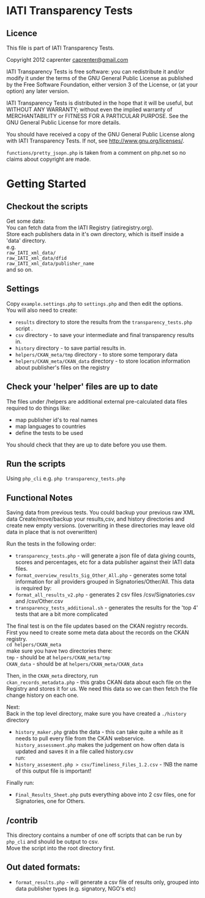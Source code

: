 IATI Transparency Tests
=======================
Licence
-------
This file is part of IATI Transparency Tests.

Copyright 2012 caprenter <caprenter@gmail.com>

IATI Transparency Tests is free software: you can redistribute it and/or modify
it under the terms of the GNU General Public License as published by
the Free Software Foundation, either version 3 of the License, or
(at your option) any later version.

IATI Transparency Tests is distributed in the hope that it will be useful,
but WITHOUT ANY WARRANTY; without even the implied warranty of
MERCHANTABILITY or FITNESS FOR A PARTICULAR PURPOSE.  See the
GNU General Public License for more details.

You should have received a copy of the GNU General Public License
along with IATI Transparency Tests.  If not, see <http://www.gnu.org/licenses/>.


`functions/pretty_jsopn.php` is taken from a comment on php.net so no claims about copyright are made.

Getting Started
===============


Checkout the scripts
--------------------

Get some data:  
You can fetch data from the IATI Registry (iatiregistry.org).   
Store each publishers data in it's own directory, which is itself inside a 'data' directory.  
e.g.  
`raw_IATI_xml_data/`  
`raw_IATI_xml_data/dfid`    
`raw_IATI_xml_data/publisher_name`          
and so on.

Settings
--------
Copy `example.settings.php` to `settings.php` and then edit the options.   
You will also need to create:  
* `results` directory to store the results from the `transparency_tests.php` script .  
* `csv` directory - to save your intermediate and final transparency results in.
* `history` directory - to save partial results in.
* `helpers/CKAN_meta/tmp` directory - to store some temporary data
* `helpers/CKAN_meta/CKAN_data` directory - to store location information about publisher's files on the registry

Check your 'helper' files are up to date
----------------------------------------
The files under /helpers are additional external pre-calculated data files required to do things like:  
* map publisher id's to real names  
* map languages to countries  
* define the tests to be used  

You should check that they are up to date before you use them.

Run the scripts
---------------

Using `php_cli`  e.g.
`php transparency_tests.php`

Functional Notes
----------------
Saving data from previous tests.
You could backup your previous raw XML data
Create/move/backup your results,csv, and history directories and create new empty versions.
(overwriting in these directories may leave old data in place that is not overwritten)

Run the tests in the following order:  
* `transparency_tests.php` - will generate a json file of data giving counts, scores and percentages, etc for a data publisher against their IATI data files.  
* `format_overview_results_Sig_Other_All.php` - generates some total information for all providers grouped in Signatories/Other/All. This data is required by:  
* `format_all_results_v2.php` - generates 2 csv files /csv/Signatories.csv and /csv/Other.csv  
* `transparency_tests_additional.sh` - generates the results for the 'top 4' tests that are a bit more complicated  

The final test is on the file updates based on the CKAN registry records.  
First you need to create some meta data about the records on the CKAN registry.  
`cd helpers/CKAN_meta`  
make sure you have two directories there:  
`tmp` - should be at `helpers/CKAN_meta/tmp`  
`CKAN_data` - should be at `helpers/CKAN_meta/CKAN_data`  

Then, in the `CKAN_meta` directory, run  
`ckan_records_metadata.php` - this grabs CKAN data about each file on the Registry and stores it for us. We need this data so we can then fetch the file change history on each one.  

Next:  
Back in the top level directory, make sure you have created a `./history` directory  
* `history_maker.php` grabs the data - this can take quite a while as it needs to pull every file from the CKAN webservice.  
 `history_assessment.php` makes the judgement on how often data is updated and saves it in a file called history.csv  
run:  
* `history_assesment.php > csv/Timeliness_Files_1.2.csv` - !NB the name of this output file is important!  


Finally run:  
* `Final_Results_Sheet.php` puts everything above into 2 csv files, one for Signatories, one for Others.  

/contrib
--------
This directory contains a number of one off scripts that can be run by `php_cli` and should be output to csv.  
Move the script into the root directory first.

Out dated formats:
------------------
* `format_results.php` - will generate a csv file of results only, grouped into data publisher types (e.g. signatory, NGO's etc)

 

